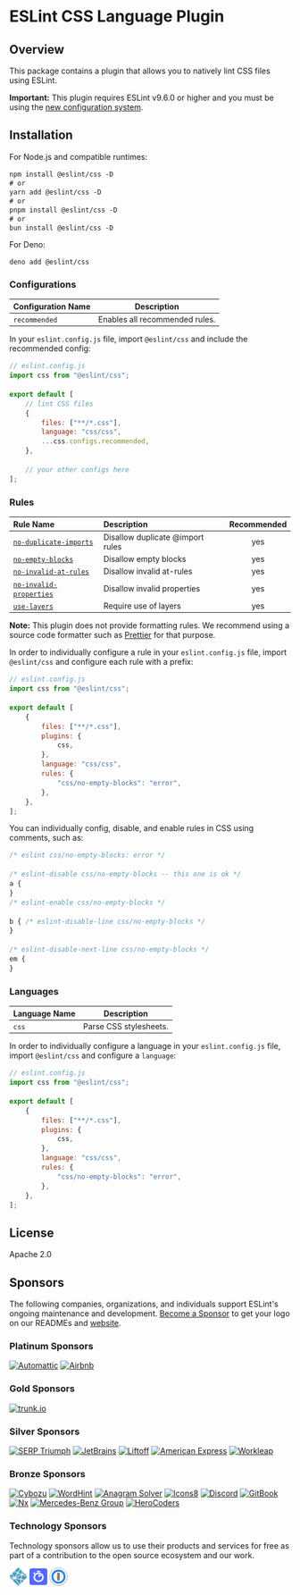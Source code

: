 # ESLint CSS Language Plugin

## Overview

This package contains a plugin that allows you to natively lint CSS files using ESLint.

**Important:** This plugin requires ESLint v9.6.0 or higher and you must be using the [new configuration system](https://eslint.org/docs/latest/use/configure/configuration-files).

## Installation

For Node.js and compatible runtimes:

```shell
npm install @eslint/css -D
# or
yarn add @eslint/css -D
# or
pnpm install @eslint/css -D
# or
bun install @eslint/css -D
```

For Deno:

```shell
deno add @eslint/css
```

### Configurations

| **Configuration Name** | **Description**                |
| ---------------------- | ------------------------------ |
| `recommended`          | Enables all recommended rules. |

In your `eslint.config.js` file, import `@eslint/css` and include the recommended config:

```js
// eslint.config.js
import css from "@eslint/css";

export default [
	// lint CSS files
	{
		files: ["**/*.css"],
		language: "css/css",
		...css.configs.recommended,
	},

	// your other configs here
];
```

### Rules

<!-- NOTE: The following table is autogenerated. Do not manually edit. -->

<!-- Rule Table Start -->

| **Rule Name**                                                    | **Description**                  | **Recommended** |
| :--------------------------------------------------------------- | :------------------------------- | :-------------: |
| [`no-duplicate-imports`](./docs/rules/no-duplicate-imports.md)   | Disallow duplicate @import rules |       yes       |
| [`no-empty-blocks`](./docs/rules/no-empty-blocks.md)             | Disallow empty blocks            |       yes       |
| [`no-invalid-at-rules`](./docs/rules/no-invalid-at-rules.md)     | Disallow invalid at-rules        |       yes       |
| [`no-invalid-properties`](./docs/rules/no-invalid-properties.md) | Disallow invalid properties      |       yes       |
| [`use-layers`](./docs/rules/use-layers.md)                       | Require use of layers            |       yes       |

<!-- Rule Table End -->

**Note:** This plugin does not provide formatting rules. We recommend using a source code formatter such as [Prettier](https://prettier.io) for that purpose.

In order to individually configure a rule in your `eslint.config.js` file, import `@eslint/css` and configure each rule with a prefix:

```js
// eslint.config.js
import css from "@eslint/css";

export default [
	{
		files: ["**/*.css"],
		plugins: {
			css,
		},
		language: "css/css",
		rules: {
			"css/no-empty-blocks": "error",
		},
	},
];
```

You can individually config, disable, and enable rules in CSS using comments, such as:

<!-- prettier-ignore -->
```css
/* eslint css/no-empty-blocks: error */

/* eslint-disable css/no-empty-blocks -- this one is ok */
a {
}
/* eslint-enable css/no-empty-blocks */

b { /* eslint-disable-line css/no-empty-blocks */
}

/* eslint-disable-next-line css/no-empty-blocks */
em {
}
```

### Languages

| **Language Name** | **Description**        |
| ----------------- | ---------------------- |
| `css`             | Parse CSS stylesheets. |

In order to individually configure a language in your `eslint.config.js` file, import `@eslint/css` and configure a `language`:

```js
// eslint.config.js
import css from "@eslint/css";

export default [
	{
		files: ["**/*.css"],
		plugins: {
			css,
		},
		language: "css/css",
		rules: {
			"css/no-empty-blocks": "error",
		},
	},
];
```

## License

Apache 2.0

<!-- NOTE: This section is autogenerated. Do not manually edit.-->
<!--sponsorsstart-->

## Sponsors

The following companies, organizations, and individuals support ESLint's ongoing maintenance and development. [Become a Sponsor](https://eslint.org/donate)
to get your logo on our READMEs and [website](https://eslint.org/sponsors).

<h3>Platinum Sponsors</h3>
<p><a href="https://automattic.com"><img src="https://images.opencollective.com/automattic/d0ef3e1/logo.png" alt="Automattic" height="128"></a> <a href="https://www.airbnb.com/"><img src="https://images.opencollective.com/airbnb/d327d66/logo.png" alt="Airbnb" height="128"></a></p><h3>Gold Sponsors</h3>
<p><a href="https://trunk.io/"><img src="https://images.opencollective.com/trunkio/fb92d60/avatar.png" alt="trunk.io" height="96"></a></p><h3>Silver Sponsors</h3>
<p><a href="https://www.serptriumph.com/"><img src="https://images.opencollective.com/serp-triumph5/fea3074/logo.png" alt="SERP Triumph" height="64"></a> <a href="https://www.jetbrains.com/"><img src="https://images.opencollective.com/jetbrains/fe76f99/logo.png" alt="JetBrains" height="64"></a> <a href="https://liftoff.io/"><img src="https://images.opencollective.com/liftoff/5c4fa84/logo.png" alt="Liftoff" height="64"></a> <a href="https://americanexpress.io"><img src="https://avatars.githubusercontent.com/u/3853301?v=4" alt="American Express" height="64"></a> <a href="https://www.workleap.com"><img src="https://avatars.githubusercontent.com/u/53535748?u=d1e55d7661d724bf2281c1bfd33cb8f99fe2465f&v=4" alt="Workleap" height="64"></a></p><h3>Bronze Sponsors</h3>
<p><a href="https://cybozu.co.jp/"><img src="https://images.opencollective.com/cybozu/933e46d/logo.png" alt="Cybozu" height="32"></a> <a href="https://www.wordhint.net/"><img src="https://images.opencollective.com/wordhint/be86813/avatar.png" alt="WordHint" height="32"></a> <a href="https://www.crosswordsolver.org/anagram-solver/"><img src="https://images.opencollective.com/anagram-solver/2666271/logo.png" alt="Anagram Solver" height="32"></a> <a href="https://icons8.com/"><img src="https://images.opencollective.com/icons8/7fa1641/logo.png" alt="Icons8" height="32"></a> <a href="https://discord.com"><img src="https://images.opencollective.com/discordapp/f9645d9/logo.png" alt="Discord" height="32"></a> <a href="https://www.gitbook.com"><img src="https://avatars.githubusercontent.com/u/7111340?v=4" alt="GitBook" height="32"></a> <a href="https://nx.dev"><img src="https://avatars.githubusercontent.com/u/23692104?v=4" alt="Nx" height="32"></a> <a href="https://opensource.mercedes-benz.com/"><img src="https://avatars.githubusercontent.com/u/34240465?v=4" alt="Mercedes-Benz Group" height="32"></a> <a href="https://herocoders.com"><img src="https://avatars.githubusercontent.com/u/37549774?v=4" alt="HeroCoders" height="32"></a></p>
<h3>Technology Sponsors</h3>
Technology sponsors allow us to use their products and services for free as part of a contribution to the open source ecosystem and our work.
<p><a href="https://netlify.com"><img src="https://raw.githubusercontent.com/eslint/eslint.org/main/src/assets/images/techsponsors/netlify-icon.svg" alt="Netlify" height="32"></a> <a href="https://algolia.com"><img src="https://raw.githubusercontent.com/eslint/eslint.org/main/src/assets/images/techsponsors/algolia-icon.svg" alt="Algolia" height="32"></a> <a href="https://1password.com"><img src="https://raw.githubusercontent.com/eslint/eslint.org/main/src/assets/images/techsponsors/1password-icon.svg" alt="1Password" height="32"></a></p>
<!--sponsorsend-->
